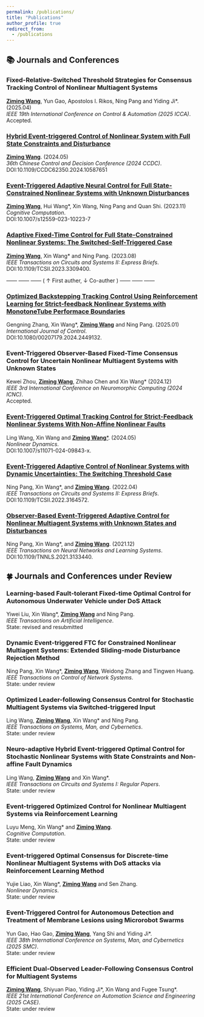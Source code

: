 ```yaml
---
permalink: /publications/
title: "Publications"
author_profile: true
redirect_from: 
  - /publications
---
```


## 📚 Journals and Conferences
### Fixed-Relative-Switched Threshold Strategies for Consensus Tracking Control of Nonlinear Multiagent Systems
<ins>**Ziming Wang**</ins>, Yun Gao, Apostolos I. Rikos, Ning Pang and Yiding Ji\*.  (2025.04)  
*IEEE 19th International Conference on Control & Automation (2025 ICCA)*.  
Accepted.

### [Hybrid Event-triggered Control of Nonlinear System with Full State Constraints and Disturbance](https://ieeexplore.ieee.org/document/10587651)  
<ins>**Ziming Wang**</ins>. (2024.05)  
*36th Chinese Control and Decision Conference (2024 CCDC)*.  
DOI:10.1109/CCDC62350.2024.10587651

### [Event-Triggered Adaptive Neural Control for Full State-Constrained Nonlinear Systems with Unknown Disturbances](https://link.springer.com/article/10.1007/s12559-023-10223-7)
<ins>**Ziming Wang**</ins>, Hui Wang\*, Xin Wang, Ning Pang and Quan Shi. (2023.11)  
*Cognitive Computation*.  
DOI:10.1007/s12559-023-10223-7

### [Adaptive Fixed-Time Control for Full State-Constrained Nonlinear Systems: The Switched-Self-Triggered Case](https://ieeexplore.ieee.org/document/10233088)  
<ins>**Ziming Wang**</ins>, Xin Wang\* and Ning Pang. (2023.08)  
*IEEE Transactions on Circuits and Systems II: Express Briefs*.  
DOI:10.1109/TCSII.2023.3309400.

—— —— —— ( $\uparrow$ First auther, $\downarrow$ Co-auther ) —— —— ——
### [Optimized Backstepping Tracking Control Using Reinforcement Learning for Strict-feedback Nonlinear Systems with MonotoneTube Performace Boundaries](https://www.tandfonline.com/doi/full/10.1080/00207179.2024.2449132)  
Gengning Zhang, Xin Wang\*, <ins>**Ziming Wang**</ins> and Ning Pang. (2025.01)   
*International Journal of Control*.  
DOI:10.1080/00207179.2024.2449132.

### Event-Triggered Observer-Based Fixed-Time Consensus Control for Uncertain Nonlinear Multiagent Systems with Unknown States   
Kewei Zhou, <ins>**Ziming Wang**</ins>, Zhihao Chen and Xin Wang\* (2024.12)  
*IEEE 3rd International Conference on Neuromorphic Computing (2024 ICNC)*.  
Accepted.

### [Event-Triggered Optimal Tracking Control for Strict-Feedback Nonlinear Systems With Non-Affine Nonlinear Faults](https://link.springer.com/article/10.1007/s11071-024-09843-x)
Ling Wang, Xin Wang and <ins>**Ziming Wang**\*</ins>. (2024.05)   
*Nonlinear Dynamics*.  
DOI:10.1007/s11071-024-09843-x.

### [Event-Triggered Adaptive Control of Nonlinear Systems with Dynamic Uncertainties: The Switching Threshold Case](https://ieeexplore.ieee.org/document/9748882)  
Ning Pang, Xin Wang\*, and <ins>**Ziming Wang**</ins>. (2022.04)   
*IEEE Transactions on Circuits and Systems II: Express Briefs*.  
DOI:10.1109/TCSII.2022.3164572.

### [Observer-Based Event-Triggered Adaptive Control for Nonlinear Multiagent Systems with Unknown States and Disturbances](https://ieeexplore.ieee.org/document/9662272)  
Ning Pang, Xin Wang\*, and <ins>**Ziming Wang**</ins>. (2021.12)  
*IEEE Transactions on Neural Networks and Learning Systems*.  
DOI:10.1109/TNNLS.2021.3133440.

## 🍀 Journals and Conferences under Review
### Learning-based Fault-tolerant Fixed-time Optimal Control for Autonomous Underwater Vehicle under DoS Attack
Yiwei Liu, Xin Wang\*, <ins>**Ziming Wang**</ins> and Ning Pang.  
*IEEE Transactions on Artificial Intelligence*.  
State: revised and resubmitted 

### Dynamic Event-triggered FTC for Constrained Nonlinear Multiagent Systems: Extended Sliding-mode Disturbance Rejection Method
Ning Pang, Xin Wang\*, <ins>**Ziming Wang**</ins>, Weidong Zhang and Tingwen Huang.  
*IEEE Transactions on Control of Network Systems*.  
State: under review  

### Optimized Leader-following Consensus Control for Stochastic Multiagent Systems via Switched-triggered Input
Ling Wang, <ins>**Ziming Wang**</ins>, Xin Wang\* and Ning Pang.  
*IEEE Transactions on Systems, Man, and Cybernetics*.  
State: under review

### Neuro-adaptive Hybrid Event-triggered Optimal Control for Stochastic Nonlinear Systems with State Constraints and Non-affine Fault Dynamics
Ling Wang, <ins>**Ziming Wang**</ins> and Xin Wang\*.  
*IEEE Transactions on Circuits and Systems I: Regular Papers*.  
State: under review

### Event-triggered Optimized Control for Nonlinear Multiagent Systems via Reinforcement Learning  
Luyu Meng, Xin Wang\* and <ins>**Ziming Wang**</ins>.  
*Cognitive Computation*.  
State: under review

### Event-triggered Optimal Consensus for Discrete-time Nonlinear Multiagent Systems with DoS attacks via Reinforcement Learning Method
Yujie Liao, Xin Wang\*, <ins>**Ziming Wang**</ins> and Sen Zhang.  
*Nonlinear Dynamics*.  
State: under review  

### Event-Triggered Control for Autonomous Detection and Treatment of Membrane Lesions using Microrobot Swarms
Yun Gao, Hao Gao, <ins>**Ziming Wang**</ins>, Yang Shi and Yiding Ji\*.  
*IEEE 38th International Conference on Systems, Man, and Cybernetics (2025 SMC)*.  
State: under review  

### Efficient Dual-Observed Leader-Following Consensus Control for Multiagent Systems
<ins>**Ziming Wang**</ins>, Shiyuan Piao, Yiding Ji\*, Xin Wang and Fugee Tsung\*.  
*IEEE 21st International Conference on Automation Science and Engineering (2025 CASE)*.  
State: under review  

